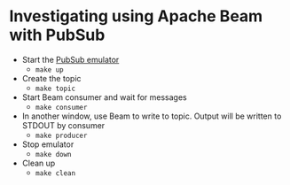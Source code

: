 # Investigating using Apache Beam with PubSub

* Start the [PubSub emulator](https://cloud.google.com/pubsub/docs/emulator)
    * `make up`
* Create the topic
    * `make topic`
* Start Beam consumer and wait for messages
    * `make consumer`
* In another window, use Beam to write to topic. Output will be written to STDOUT by consumer
    * `make producer`
* Stop emulator
    * `make down`
* Clean up
    * `make clean`
